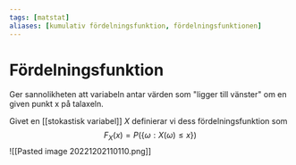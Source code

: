 ```yaml
---
tags: [matstat]
aliases: [kumulativ fördelningsfunktion, fördelningsfunktionen]
---
```

# Fördelningsfunktion
Ger sannolikheten att variabeln antar värden som "ligger till vänster" om en given punkt x på talaxeln. 

Givet en [[stokastisk variabel]] $X$ definierar vi dess fördelningsfunktion som $$F_{X}(x)=P(\left\{ \omega:X(\omega)\leq x \right\} )$$
![[Pasted image 20221202110110.png]]